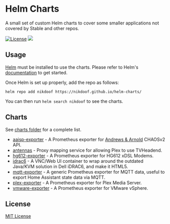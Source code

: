 # Helm Charts

A small set of custom Helm charts to cover some smaller applications not covered by Stable and other repos.

[![License](https://img.shields.io/badge/License-MIT-blue.svg)](https://opensource.org/licenses/MIT)
[![](https://github.com/nikdoof/helm-charts/workflows/Release%20Charts/badge.svg?branch=master)](https://github.com/nikdoof/helm-charts/actions)

## Usage

[Helm](https://helm.sh) must be installed to use the charts.
Please refer to Helm's [documentation](https://helm.sh/docs/) to get started.

Once Helm is set up properly, add the repo as follows:

```console
helm repo add nikdoof https://nikdoof.github.io/helm-charts/
```

You can then run `helm search nikdoof` to see the charts.

## Charts

See [charts folder](./charts) for a complete list.

* [aaisp-exporter](./charts/aaisp-exporter) - A Prometheus exporter for [Andrews & Arnold](https://www.aa.net.uk/) CHAOSv2 API.
* [antennas](./charts/antennas) - Proxy mapping service for allowing Plex to use TVHeadend.
* [hg612-exporter](./charts/hg612-exporter) - A Prometheus exporter for HG612 xDSL Modems.
* [idrac6](./charts/idrac6) - A VNC/Web UI container to wrap around the outdated Java/KVM solution in Dell iDRAC6, and make it HTML5.
* [mqtt-exporter](./charts/mqtt-exporter) - A generic Prometheus exporter for MQTT data, useful to export Home Assistant state data via MQTT.
* [plex-exporter](./charts/plex-exporter) - A Prometheus exporter for Plex Media Server.
* [vmware-exporter](./charts/vmware-exporter) - A Prometheus exporter for VMware vSphere.

## License

[MIT License](./LICENSE)
